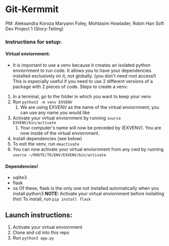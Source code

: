 # Git-Kermmit
PM: Aleksandra Koroza
Maryann Foley, Mohtasim Howlader, Robin Han
Soft Dev Project 1 (Story-Telling)

### Instructions for setup:

#### Virtual enviornment:
- It is important to use a venv because it creates an isolated python enviornment to run code.  It allows you to 
have your dependencies installed exclusively on it, not globally. (you don't need root access!)  This is especially useful if you need to use 2 different versions of a package with 2 pieces of code.
Steps to create a venv:
1. In a terminal, go to the folder in which you want to keep your venv
2. Run `python3 -m venv EXVENV`
   1. We are using EXVENV as the name of the virtual enviornment; you can use any name you would like
3. Activate your virtual enviornment by running `source EXVENV/bin/activate`
   1. Your computer's name will now be preceded by (EXVENV).  You are now inside of the virtual enviornment. 
4. Install dependencies (see below)
5. To exit the venv, run `deactivate`
6. You can now activate your virtual enviornment from any cwd by running `source ~/ROUTE/TO/ENV/EXVENV/bin/activate`

#### Dependencies!
- sqlite3
- flask
- os
Of these, flask is the only one not installed automatically when you install python3
__NOTE:__ Activate your virtual enviornment before installing this!
To install, run `pip install flask`

## Launch instructions:
1. Activate your virtual enviornment
2. Clone and cd into this repo
3. Run `python3 app.py`


